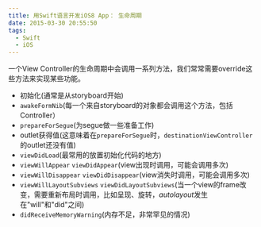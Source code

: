 ```yaml
---
title: 用Swift语言开发iOS8 App： 生命周期
date: 2015-03-30 20:55:50
tags:
  - Swift
  - iOS
---
```


一个View Controller的生命周期中会调用一系列方法，我们常常需要override这些方法来实现某些功能。

- 初始化(通常是从storyboard开始)
- `awakeFormNib`(每一个来自storyboard的对象都会调用这个方法，包括Controller）
- `prepareForSegue`(为segue做一些准备工作)
- outlet获得值(这意味着在`prepareForSegue`时，`destinationViewController`的outlet还没有值)
- `viewDidLoad`(最常用的放置初始化代码的地方)
- `viewWillAppear` `viewDidAppear`(view出现时调用，可能会调用多次)
- `viewWillDisappear` `viewDidDisappear`(view消失时调用，可能会调用多次)
- `viewWillLayoutSubviews` `viewDidLayoutSubviews`(当一个view的frame改变，需要重新布局时调用，比如呈现、旋转，*autolayout*发生在"will"和"did"之间)
- `didReceiveMemoryWarning`(内存不足，非常罕见的情况)